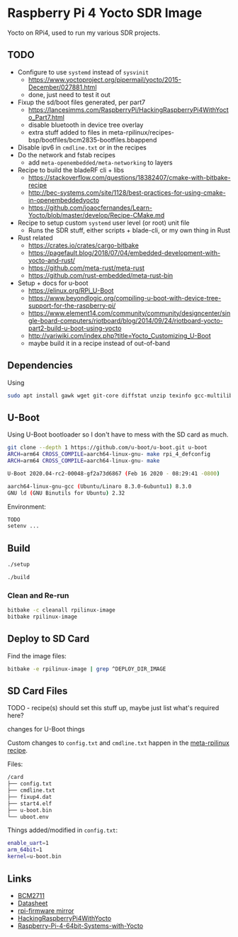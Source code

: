 # Raspberry Pi 4 Yocto SDR Image

Yocto on RPi4, used to run my various SDR projects.

## TODO

* Configure to use `systemd` instead of `sysvinit`
  - https://www.yoctoproject.org/pipermail/yocto/2015-December/027881.html
  - done, just need to test it out
* Fixup the sd/boot files generated, per part7
  - https://lancesimms.com/RaspberryPi/HackingRaspberryPi4WithYocto_Part7.html
  - disable bluetooth in device tree overlay
  - extra stuff added to files in meta-rpilinux/recipes-bsp/bootfiles/bcm2835-bootfiles.bbappend
* Disable ipv6 in `cmdline.txt` or in the recipes
* Do the network and fstab recipes
  - add `meta-openembedded/meta-networking` to layers
* Recipe to build the bladeRF cli + libs
  - https://stackoverflow.com/questions/18382407/cmake-with-bitbake-recipe
  - http://bec-systems.com/site/1128/best-practices-for-using-cmake-in-openembeddedyocto
  - https://github.com/joaocfernandes/Learn-Yocto/blob/master/develop/Recipe-CMake.md
* Recipe to setup custom `systemd` user level (or root) unit file
  - Runs the SDR stuff, either scripts + blade-cli, or my own thing in Rust
* Rust related
  - https://crates.io/crates/cargo-bitbake
  - https://pagefault.blog/2018/07/04/embedded-development-with-yocto-and-rust/
  - https://github.com/meta-rust/meta-rust
  - https://github.com/rust-embedded/meta-rust-bin
* Setup + docs for u-boot
  - https://elinux.org/RPi_U-Boot
  - https://www.beyondlogic.org/compiling-u-boot-with-device-tree-support-for-the-raspberry-pi/
  - https://www.element14.com/community/community/designcenter/single-board-computers/riotboard/blog/2014/09/24/riotboard-yocto-part2-build-u-boot-using-yocto
  - http://variwiki.com/index.php?title=Yocto_Customizing_U-Boot
  - maybe build it in a recipe instead of out-of-band

## Dependencies

Using

```bash
sudo apt install gawk wget git-core diffstat unzip texinfo gcc-multilib build-essential chrpath socat libsdl1.2-dev xterm python
```

## U-Boot

Using U-Boot bootloader so I don't have to mess with the SD card as much.

```bash
git clone --depth 1 https://github.com/u-boot/u-boot.git u-boot
ARCH=arm64 CROSS_COMPILE=aarch64-linux-gnu- make rpi_4_defconfig
ARCH=arm64 CROSS_COMPILE=aarch64-linux-gnu- make
```

```bash
U-Boot 2020.04-rc2-00048-gf2a73d6867 (Feb 16 2020 - 08:29:41 -0800)

aarch64-linux-gnu-gcc (Ubuntu/Linaro 8.3.0-6ubuntu1) 8.3.0
GNU ld (GNU Binutils for Ubuntu) 2.32
```

Environment:

```bash
TODO
setenv ...
```

## Build

```bash
./setup

./build
```

### Clean and Re-run

```bash
bitbake -c cleanall rpilinux-image
bitbake rpilinux-image
```

## Deploy to SD Card

Find the image files:

```bash
bitbake -e rpilinux-image | grep ^DEPLOY_DIR_IMAGE
```

## SD Card Files

TODO - recipe(s) should set this stuff up, maybe just list what's required here?

changes for U-Boot things

Custom changes to `config.txt` and `cmdline.txt` happen in
the [meta-rpilinux recipe](meta-rpilinux/recipes-bsp/bootfiles/bcm2835-bootfiles.bbappend).

Files:

```bash
/card
├── config.txt
├── cmdline.txt
├── fixup4.dat
├── start4.elf
├── u-boot.bin
└── uboot.env
```

Things added/modified in `config.txt`:

```bash
enable_uart=1
arm_64bit=1
kernel=u-boot.bin
```

## Links

- [BCM2711](https://www.raspberrypi.org/documentation/hardware/raspberrypi/bcm2711/README.md)
- [Datasheet](https://github.com/raspberrypi/documentation/raw/master/hardware/raspberrypi/bcm2711/rpi_DATA_2711_1p0.pdf)
- [rpi-firmware mirror](https://github.com/Hexxeh/rpi-firmware)
- [HackingRaspberryPi4WithYocto](https://lancesimms.com/RaspberryPi/HackingRaspberryPi4WithYocto_Introduction.html)
- [Raspberry-Pi-4-64bit-Systems-with-Yocto](https://jumpnowtek.com/rpi/Raspberry-Pi-4-64bit-Systems-with-Yocto.html)
